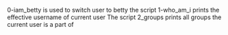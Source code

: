 0-iam_betty is used to switch user to betty
the script 1-who_am_i prints the effective username of current user
The script 2_groups prints all groups the current user is a part of
